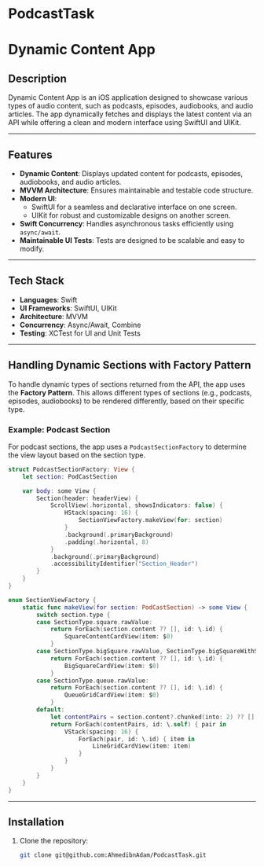 # PodcastTask
# Dynamic Content App

## Description  
Dynamic Content App is an iOS application designed to showcase various types of audio content, such as podcasts, episodes, audiobooks, and audio articles. The app dynamically fetches and displays the latest content via an API while offering a clean and modern interface using SwiftUI and UIKit.

---

## Features  
- **Dynamic Content**: Displays updated content for podcasts, episodes, audiobooks, and audio articles.  
- **MVVM Architecture**: Ensures maintainable and testable code structure.  
- **Modern UI**:  
  - SwiftUI for a seamless and declarative interface on one screen.  
  - UIKit for robust and customizable designs on another screen.  
- **Swift Concurrency**: Handles asynchronous tasks efficiently using `async/await`.  
- **Maintainable UI Tests**: Tests are designed to be scalable and easy to modify.  

---

## Tech Stack  
- **Languages**: Swift  
- **UI Frameworks**: SwiftUI, UIKit  
- **Architecture**: MVVM  
- **Concurrency**: Async/Await, Combine  
- **Testing**: XCTest for UI and Unit Tests  

---

## Handling Dynamic Sections with Factory Pattern  
To handle dynamic types of sections returned from the API, the app uses the **Factory Pattern**. This allows different types of sections (e.g., podcasts, episodes, audiobooks) to be rendered differently, based on their specific type.

### Example: Podcast Section  
For podcast sections, the app uses a `PodcastSectionFactory` to determine the view layout based on the section type.

```swift
struct PodcastSectionFactory: View {
    let section: PodCastSection

    var body: some View {
        Section(header: headerView) {
            ScrollView(.horizontal, showsIndicators: false) {
                HStack(spacing: 16) {
                    SectionViewFactory.makeView(for: section)
                }
                .background(.primaryBackground)
                .padding(.horizontal, 8)
            }
            .background(.primaryBackground)
            .accessibilityIdentifier("Section_Header")
        }
    }
}

enum SectionViewFactory {
    static func makeView(for section: PodCastSection) -> some View {
        switch section.type {
        case SectionType.square.rawValue:
            return ForEach(section.content ?? [], id: \.id) {
                SquareContentCardView(item: $0)
            }
        case SectionType.bigSquare.rawValue, SectionType.bigSquareWithSpace.rawValue:
            return ForEach(section.content ?? [], id: \.id) {
                BigSquareCardView(item: $0)
            }
        case SectionType.queue.rawValue:
            return ForEach(section.content ?? [], id: \.id) {
                QueueGridCardView(item: $0)
            }
        default:
            let contentPairs = section.content?.chunked(into: 2) ?? []
            return ForEach(contentPairs, id: \.self) { pair in
                VStack(spacing: 16) {
                    ForEach(pair, id: \.id) { item in
                        LineGridCardView(item: item)
                    }
                }
            }
        }
    }
}

```
---

## Installation  
1. Clone the repository:  
   ```bash
   git clone git@github.com:AhmedibnAdam/PodcastTask.git
